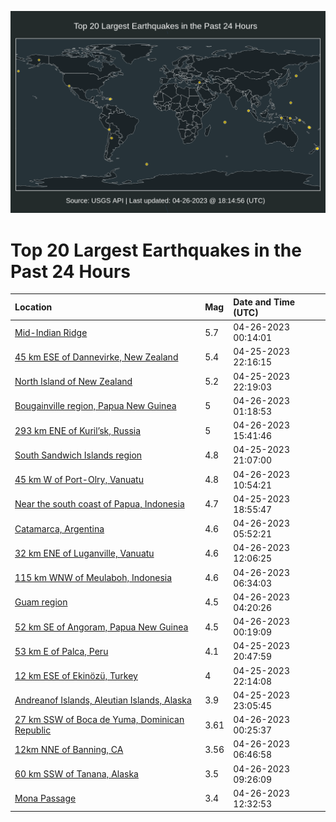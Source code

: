 ![Map](./map.png)

# Top 20 Largest Earthquakes in the Past 24 Hours

| Location | Mag | Date and Time (UTC) |
|:---|:---|:---|
| [Mid-Indian Ridge](https://earthquake.usgs.gov/earthquakes/eventpage/us7000jvwy) | 5.7 | 04-26-2023 00:14:01 |
| [45 km ESE of Dannevirke, New Zealand](https://earthquake.usgs.gov/earthquakes/eventpage/us7000jvwe) | 5.4 | 04-25-2023 22:16:15 |
| [North Island of New Zealand](https://earthquake.usgs.gov/earthquakes/eventpage/us7000jvwg) | 5.2 | 04-25-2023 22:19:03 |
| [Bougainville region, Papua New Guinea](https://earthquake.usgs.gov/earthquakes/eventpage/us7000jvxc) | 5 | 04-26-2023 01:18:53 |
| [293 km ENE of Kuril’sk, Russia](https://earthquake.usgs.gov/earthquakes/eventpage/us7000jw1k) | 5 | 04-26-2023 15:41:46 |
| [South Sandwich Islands region](https://earthquake.usgs.gov/earthquakes/eventpage/us7000jvw1) | 4.8 | 04-25-2023 21:07:00 |
| [45 km W of Port-Olry, Vanuatu](https://earthquake.usgs.gov/earthquakes/eventpage/us7000jw06) | 4.8 | 04-26-2023 10:54:21 |
| [Near the south coast of Papua, Indonesia](https://earthquake.usgs.gov/earthquakes/eventpage/us7000jvv0) | 4.7 | 04-25-2023 18:55:47 |
| [Catamarca, Argentina](https://earthquake.usgs.gov/earthquakes/eventpage/us7000jvye) | 4.6 | 04-26-2023 05:52:21 |
| [32 km ENE of Luganville, Vanuatu](https://earthquake.usgs.gov/earthquakes/eventpage/us7000jw0g) | 4.6 | 04-26-2023 12:06:25 |
| [115 km WNW of Meulaboh, Indonesia](https://earthquake.usgs.gov/earthquakes/eventpage/us7000jvyr) | 4.6 | 04-26-2023 06:34:03 |
| [Guam region](https://earthquake.usgs.gov/earthquakes/eventpage/us7000jvy2) | 4.5 | 04-26-2023 04:20:26 |
| [52 km SE of Angoram, Papua New Guinea](https://earthquake.usgs.gov/earthquakes/eventpage/us7000jvwz) | 4.5 | 04-26-2023 00:19:09 |
| [53 km E of Palca, Peru](https://earthquake.usgs.gov/earthquakes/eventpage/us7000jvvv) | 4.1 | 04-25-2023 20:47:59 |
| [12 km ESE of Ekinözü, Turkey](https://earthquake.usgs.gov/earthquakes/eventpage/us7000jvwd) | 4 | 04-25-2023 22:14:08 |
| [Andreanof Islands, Aleutian Islands, Alaska](https://earthquake.usgs.gov/earthquakes/eventpage/us7000jvwm) | 3.9 | 04-25-2023 23:05:45 |
| [27 km SSW of Boca de Yuma, Dominican Republic](https://earthquake.usgs.gov/earthquakes/eventpage/pr2023116000) | 3.61 | 04-26-2023 00:25:37 |
| [12km NNE of Banning, CA](https://earthquake.usgs.gov/earthquakes/eventpage/ci40445744) | 3.56 | 04-26-2023 06:46:58 |
| [60 km SSW of Tanana, Alaska](https://earthquake.usgs.gov/earthquakes/eventpage/ak0235bzuu3b) | 3.5 | 04-26-2023 09:26:09 |
| [Mona Passage](https://earthquake.usgs.gov/earthquakes/eventpage/pr71406803) | 3.4 | 04-26-2023 12:32:53 |

